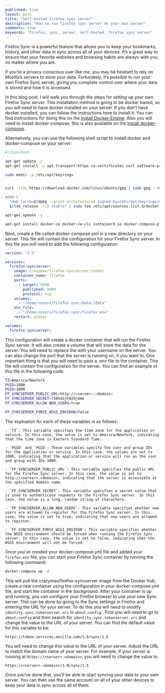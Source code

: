 ```yaml
---
published: true
layout: post
title: "Self-hosted firefox sync server"
description: "How to run firefox sync server on your own server"
comments: true
keywords: "firefox, sync, server, self-hosted, firefox sync server"
---
```


Firefox Sync is a powerful feature that allows you to keep your bookmarks, history, and other data in sync across all of your devices. It’s a great way to ensure that your favorite websites and browsing habits are always with you, no matter where you are.

If you’re a privacy-conscious user like me, you may be hesitant to rely on Mozilla’s servers to store your data. Fortunately, it’s possible to run your own Firefox Sync server, giving you complete control over where your data is stored and how it is accessed. 

In this blog post, I will walk you through the steps for setting up your own Firefox Sync server. This installation method is going to be docker based, so you will need to have docker installed on your server. If you don’t have docker installed, you can follow the instructions here to install it. You can find instructions for doing this on the [Install Docker-Engine](https://docs.docker.com/engine/install/ubuntu/). Also you will need to install docker-compose, this is also available on the [Install docker-compose](https://docs.docker.com/compose/install/).

Alternatively, you can use the following shell script to install docker and docker-compose on your server:

``` bash
#!/bin/bash

apt-get update -y
apt-get install -y apt-transport-https ca-certificates curl software-properties-common

sudo mkdir -p /etc/apt/keyrings
 

curl -fsSL https://download.docker.com/linux/ubuntu/gpg | sudo gpg --dearmor -o /etc/apt/keyrings/docker.gpg

echo \
  "deb [arch=$(dpkg --print-architecture) signed-by=/etc/apt/keyrings/docker.gpg] https://download.docker.com/linux/ubuntu \
  $(lsb_release -cs) stable" | sudo tee /etc/apt/sources.list.d/docker.list > /dev/null

apt-get update -y

apt-get install docker-ce docker-ce-cli containerd.io docker-compose-plugin -y
```

Next, create a file called docker-compose.yml in a new directory on your server. This file will contain the configuration for your Firefox Sync server. In this file you will need to add the following configuration:

``` yaml
version: "3.2"

services:
  firefox-syncserver:
    image: crazymax/firefox-syncserver:latest
    container_name: firefox
    ports:
      - target: 5000
        published: 5000
        protocol: tcp
    volumes:
      - "/home/<user>/firefox-sync/data:/data"
    env_file:
      - "/home/<user>/firefox-sync/firefox.env"
    restart: always

volumes:
  firefox-syncserver:
```

This configuration will create a docker container that will run the Firefox Sync server. It will also create a volume that will store the data for the server. You will need to replace the <user> with your username on the server. You can also change the port that the server is running on, if you want to. One important thing is that you will need to pass a .env file to the container. This file will contain the configuration for the server. You can find an example of this file in the following code 

``` bash
TZ=America/NewYork
PUID=1000
PGID=1000
FF_SYNCSERVER_PUBLIC_URL=http://<server>.<domain>
FF_SYNCSERVER_SECRET=736hdojh929jdmo
FF_SYNCSERVER_ALLOW_NEW_USERS=true

FF_SYNCSERVER_FORCE_WSGI_ENVIRON=false
```

The explnation for each of these variables is as follows:

    - `TZ`: This variable specifies the time zone for the application or service. In this case, the value is set to America/NewYork, indicating that the time zone is Eastern Standard Time.

    - `PUID` and `PGID`: These variables specify the user and group IDs for the application or service. In this case, the values are set to 1000, indicating that the application or service will run as the user and group with IDs 1000.

    - `FF_SYNCSERVER_PUBLIC_URL`: This variable specifies the public URL for the Firefox Sync server. In this case, the value is set to http://<server>.<domain>, indicating that the server is accessible at the specified domain name.

    - `FF_SYNCSERVER_SECRET`: This variable specifies a secret value that is used to authenticate requests to the Firefox Sync server. In this case, the value is a long, random string of characters.

    - `FF_SYNCSERVER_ALLOW_NEW_USERS`: This variable specifies whether new users are allowed to register for the Firefox Sync server. In this case, the value is set to true, indicating that new users are allowed to register.

    - `FF_SYNCSERVER_FORCE_WSGI_ENVIRON`: This variable specifies whether the WSGI environment should be forced when running the Firefox Sync server. In this case, the value is set to false, indicating that the WSGI environment will not be forced.


Once you’ve created your docker-compose.yml file and added your `firefox.env` file, you can start your Firefox Sync container by running the following command:

``` bash
docker-compose up -d
```

This will pull the crazymax/firefox-syncserver image from the Docker Hub, create a new container using the configuration in your docker-compose.yml file, and start the container in the background. After your container is up and running, you can configure your Firefox browser to use your new Sync server. This can be done by going to the Sync settings in Firefox and entering the URL for your server. To do this you will need to modify `identity.sync.tokenserver.uri` in `about:config` . First you will need to go to `about:config` and then search for `identity.sync.tokenserver.uri` and change the value to the URL of your server. You can find the default value for this variable to be:

``` 
https://token.services.mozilla.com/1.0/sync/1.5
``` 
You will need to change this value to the URL of your server. Adjust the URL to match the domain name of your server. For example, if your server is running at `https://<server>.<domain>`, you will need to change the value to:

```
https://<server>.<domain>/1.0/sync/1.5
```

Once you’ve done that, you’ll be able to start syncing your data to your own server. You can then use the same account on all of your other devices to keep your data in sync across all of them.